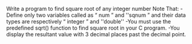 Write a program to find square root of any integer number
Note That:
-Define only two variables called as “ num ” and ''sqnum ” and their data types are respectively “ integer ” and ''double''
-You must use the predefined sqrt() function to find square root in your C program.
-You display the resultant value with 3 decimal places past the decimal point.
